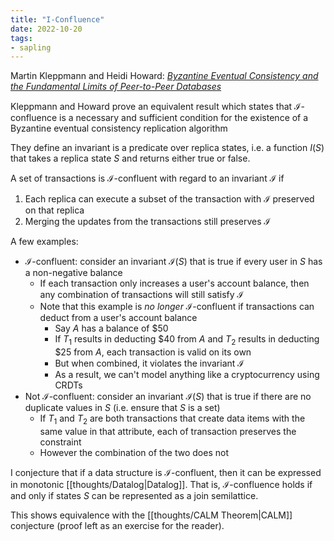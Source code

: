 ```yaml
---
title: "I-Confluence"
date: 2022-10-20
tags:
- sapling
---
```


Martin Kleppmann and Heidi Howard: *[Byzantine Eventual Consistency and the Fundamental Limits of Peer-to-Peer Databases](https://arxiv.org/pdf/2012.00472.pdf)*

Kleppmann and Howard prove an equivalent result which states that $\mathcal I$-confluence is a necessary and sufficient condition for the existence of a Byzantine eventual consistency replication algorithm

They define an invariant is a predicate over replica states, i.e. a function $I(S)$ that takes a replica state $S$ and returns either true or false.

A set of transactions is $\mathcal I$-confluent with regard to an invariant $\mathcal I$ if
1. Each replica can execute a subset of the transaction with $\mathcal I$ preserved on that replica
2. Merging the updates from the transactions still preserves $\mathcal I$

A few examples:
- $\mathcal I$-confluent: consider an invariant $\mathcal I(S)$ that is true if every user in $S$ has a non-negative balance
	- If each transaction only increases a user's account balance, then any combination of transactions will still satisfy $\mathcal I$
	- Note that this example is *no longer* $\mathcal I$-confluent if transactions can deduct from a user's account balance
		- Say $A$ has a balance of $50
		- If $T_1$ results in deducting $40 from $A$ and $T_2$ results in deducting $25 from $A$, each transaction is valid on its own
		- But when combined, it violates the invariant $\mathcal I$
		- As a result, we can't model anything like a cryptocurrency using CRDTs
- Not $\mathcal I$-confluent: consider an invariant $\mathcal I(S)$ that is true if there are no duplicate values in $S$ (i.e. ensure that $S$ is a set)
	- If $T_1$ and $T_2$ are both transactions that create data items with the same value in that attribute, each of transaction preserves the constraint
	- However the combination of the two does not

I conjecture that if a data structure is $\mathcal I$-confluent, then it can be expressed in monotonic [[thoughts/Datalog|Datalog]]. That is, $\mathcal I$-confluence holds if and only if states $S$ can be represented as a join semilattice.

This shows equivalence with the [[thoughts/CALM Theorem|CALM]] conjecture (proof left as an exercise for the reader).